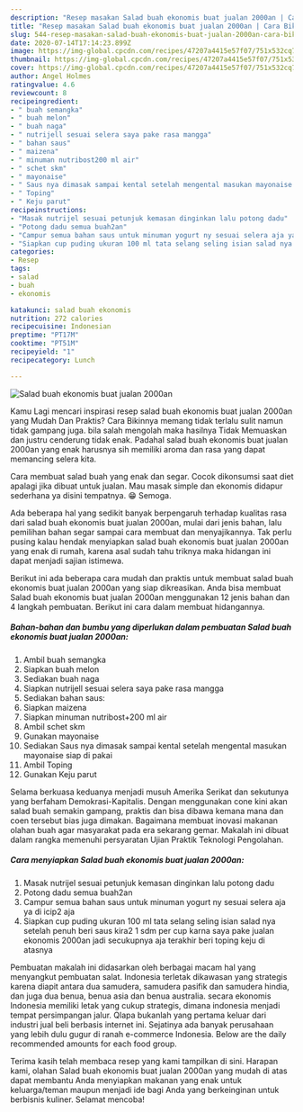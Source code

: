 ```yaml
---
description: "Resep masakan Salad buah ekonomis buat jualan 2000an | Cara Bikin Salad buah ekonomis buat jualan 2000an Yang Bisa Manjain Lidah"
title: "Resep masakan Salad buah ekonomis buat jualan 2000an | Cara Bikin Salad buah ekonomis buat jualan 2000an Yang Bisa Manjain Lidah"
slug: 544-resep-masakan-salad-buah-ekonomis-buat-jualan-2000an-cara-bikin-salad-buah-ekonomis-buat-jualan-2000an-yang-bisa-manjain-lidah
date: 2020-07-14T17:14:23.899Z
image: https://img-global.cpcdn.com/recipes/47207a4415e57f07/751x532cq70/salad-buah-ekonomis-buat-jualan-2000an-foto-resep-utama.jpg
thumbnail: https://img-global.cpcdn.com/recipes/47207a4415e57f07/751x532cq70/salad-buah-ekonomis-buat-jualan-2000an-foto-resep-utama.jpg
cover: https://img-global.cpcdn.com/recipes/47207a4415e57f07/751x532cq70/salad-buah-ekonomis-buat-jualan-2000an-foto-resep-utama.jpg
author: Angel Holmes
ratingvalue: 4.6
reviewcount: 8
recipeingredient:
- " buah semangka"
- " buah melon"
- " buah naga"
- " nutrijell sesuai selera saya pake rasa mangga"
- " bahan saus"
- " maizena"
- " minuman nutribost200 ml air"
- " schet skm"
- " mayonaise"
- " Saus nya dimasak sampai kental setelah mengental masukan mayonaise siap di pakai"
- " Toping"
- " Keju parut"
recipeinstructions:
- "Masak nutrijel sesuai petunjuk kemasan dinginkan lalu potong dadu"
- "Potong dadu semua buah2an"
- "Campur semua bahan saus untuk minuman yogurt ny sesuai selera aja ya di icip2 aja"
- "Siapkan cup puding ukuran 100 ml tata selang seling isian salad nya setelah penuh beri saus kira2 1 sdm per cup karna saya pake jualan ekonomis 2000an jadi secukupnya aja terakhir beri toping keju di atasnya"
categories:
- Resep
tags:
- salad
- buah
- ekonomis

katakunci: salad buah ekonomis 
nutrition: 272 calories
recipecuisine: Indonesian
preptime: "PT17M"
cooktime: "PT51M"
recipeyield: "1"
recipecategory: Lunch

---
```



![Salad buah ekonomis buat jualan 2000an](https://img-global.cpcdn.com/recipes/47207a4415e57f07/751x532cq70/salad-buah-ekonomis-buat-jualan-2000an-foto-resep-utama.jpg)

Kamu Lagi mencari inspirasi resep salad buah ekonomis buat jualan 2000an yang Mudah Dan Praktis? Cara Bikinnya memang tidak terlalu sulit namun tidak gampang juga. bila salah mengolah maka hasilnya Tidak Memuaskan dan justru cenderung tidak enak. Padahal salad buah ekonomis buat jualan 2000an yang enak harusnya sih memiliki aroma dan rasa yang dapat memancing selera kita.

Cara membuat salad buah yang enak dan segar. Cocok dikonsumsi saat diet apalagi jika dibuat untuk jualan. Mau masak simple dan ekonomis didapur sederhana ya disini tempatnya. 😁 Semoga.

Ada beberapa hal yang sedikit banyak berpengaruh terhadap kualitas rasa dari salad buah ekonomis buat jualan 2000an, mulai dari jenis bahan, lalu pemilihan bahan segar sampai cara membuat dan menyajikannya. Tak perlu pusing kalau hendak menyiapkan salad buah ekonomis buat jualan 2000an yang enak di rumah, karena asal sudah tahu triknya maka hidangan ini dapat menjadi sajian istimewa.


Berikut ini ada beberapa cara mudah dan praktis untuk membuat salad buah ekonomis buat jualan 2000an yang siap dikreasikan. Anda bisa membuat Salad buah ekonomis buat jualan 2000an menggunakan 12 jenis bahan dan 4 langkah pembuatan. Berikut ini cara dalam membuat hidangannya.

<!--inarticleads1-->

##### Bahan-bahan dan bumbu yang diperlukan dalam pembuatan Salad buah ekonomis buat jualan 2000an:

1. Ambil  buah semangka
1. Siapkan  buah melon
1. Sediakan  buah naga
1. Siapkan  nutrijell sesuai selera saya pake rasa mangga
1. Sediakan  bahan saus:
1. Siapkan  maizena
1. Siapkan  minuman nutribost+200 ml air
1. Ambil  schet skm
1. Gunakan  mayonaise
1. Sediakan  Saus nya dimasak sampai kental setelah mengental masukan mayonaise siap di pakai
1. Ambil  Toping
1. Gunakan  Keju parut


Selama berkuasa keduanya menjadi musuh Amerika Serikat dan sekutunya yang berfaham Demokrasi-Kapitalis. Dengan menggunakan cone kini akan salad buah semakin gampang, praktis dan bisa dibawa kemana mana dan coen tersebut bias juga dimakan. Bagaimana membuat inovasi makanan olahan buah agar masyarakat pada era sekarang gemar. Makalah ini dibuat dalam rangka memenuhi persyaratan Ujian Praktik Teknologi Pengolahan. 

<!--inarticleads2-->

##### Cara menyiapkan Salad buah ekonomis buat jualan 2000an:

1. Masak nutrijel sesuai petunjuk kemasan dinginkan lalu potong dadu
1. Potong dadu semua buah2an
1. Campur semua bahan saus untuk minuman yogurt ny sesuai selera aja ya di icip2 aja
1. Siapkan cup puding ukuran 100 ml tata selang seling isian salad nya setelah penuh beri saus kira2 1 sdm per cup karna saya pake jualan ekonomis 2000an jadi secukupnya aja terakhir beri toping keju di atasnya


Pembuatan makalah ini didasarkan oleh berbagai macam hal yang menyangkut pembuatan salat. Indonesia terletak dikawasan yang strategis karena diapit antara dua samudera, samudera pasifik dan samudera hindia, dan juga dua benua, benua asia dan benua australia. secara ekonomis Indonesia memiliki letak yang cukup strategis, dimana indonesia menjadi tempat persimpangan jalur. Qlapa bukanlah yang pertama keluar dari industri jual beli berbasis internet ini. Sejatinya ada banyak perusahaan yang lebih dulu gugur di ranah e-commerce Indonesia. Below are the daily recommended amounts for each food group. 

Terima kasih telah membaca resep yang kami tampilkan di sini. Harapan kami, olahan Salad buah ekonomis buat jualan 2000an yang mudah di atas dapat membantu Anda menyiapkan makanan yang enak untuk keluarga/teman maupun menjadi ide bagi Anda yang berkeinginan untuk berbisnis kuliner. Selamat mencoba!
